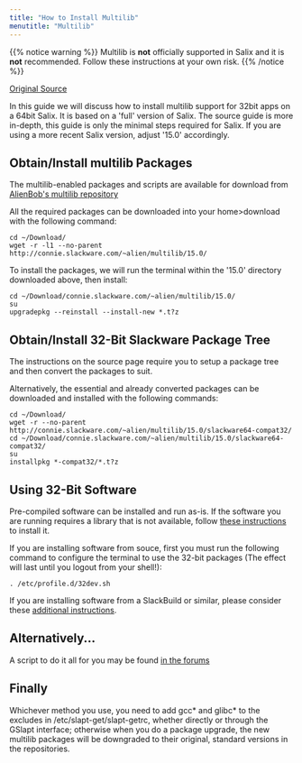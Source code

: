 ```yaml
---
title: "How to Install Multilib"
menutitle: "Multilib"
---
```


{{% notice warning %}}
Multilib is **not** officially supported in Salix and it is **not**
recommended. Follow these instructions at your own risk.
{{% /notice %}}

[Original Source](http://alien.slackbook.org/dokuwiki/doku.php?id=slackware:multilib)

In this guide we will discuss how to install multilib support for 32bit apps on
a 64bit Salix. It is based on a 'full' version of Salix. The source guide is
more in-depth, this guide is only the minimal steps required for Salix. If you
are using a more recent Salix version, adjust '15.0' accordingly.

## Obtain/Install multilib Packages 

The multilib-enabled packages and scripts are available for download from
[AlienBob's multilib repository](http://connie.slackware.com/~alien/multilib/)

All the required packages can be downloaded into your home>download with the
following command:

```
cd ~/Download/
wget -r -l1 --no-parent http://connie.slackware.com/~alien/multilib/15.0/
```

To install the packages, we will run the terminal within the '15.0' directory
downloaded above, then install:

```
cd ~/Download/connie.slackware.com/~alien/multilib/15.0/
su
upgradepkg --reinstall --install-new *.t?z
```

## Obtain/Install 32-Bit Slackware Package Tree 

The instructions on the source page require you to setup a package tree and
then convert the packages to suit.

Alternatively, the essential and already converted packages can be downloaded
and installed with the following commands:

```
cd ~/Download/
wget -r --no-parent http://connie.slackware.com/~alien/multilib/15.0/slackware64-compat32/
cd ~/Download/connie.slackware.com/~alien/multilib/15.0/slackware64-compat32/
su
installpkg *-compat32/*.t?z
```

## Using 32-Bit Software 

Pre-compiled software can be installed and run as-is. If the software you are
running requires a library that is not available, follow 
[these instructions](http://alien.slackbook.org/dokuwiki/doku.php?id=slackware:multilib#running_32-bit_programs)
to install it.

If you are installing software from souce, first you must run the following
command to configure the terminal to use the 32-bit packages (The effect will
last until you logout from your shell!):

```
. /etc/profile.d/32dev.sh
```

If you are installing software from a SlackBuild or similar, please consider
these
[additional instructions](http://alien.slackbook.org/dokuwiki/doku.php?id=slackware:multilib#compiling_32-bit_programs).

## Alternatively... 

A script to do it all for you may be found
[in the forums](http://forum.salixos.org/viewtopic.php?f=20&t=4910&p=31878&hilit=multilib#p31878)

## Finally

Whichever method you use, you need to add gcc* and glibc* to the excludes in
/etc/slapt-get/slapt-getrc, whether directly or through the GSlapt interface;
otherwise when you do a package upgrade, the new multilib packages will be
downgraded to their original, standard versions in the repositories.

